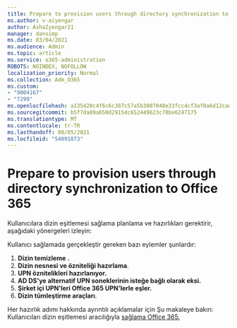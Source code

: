 ```yaml
---
title: Prepare to provision users through directory synchronization to Office 365
ms.author: v-aiyengar
author: AshaIyengar21
manager: dansimp
ms.date: 03/04/2021
ms.audience: Admin
ms.topic: article
ms.service: o365-administration
ROBOTS: NOINDEX, NOFOLLOW
localization_priority: Normal
ms.collection: Adm_O365
ms.custom:
- "9004167"
- "7299"
ms.openlocfilehash: a135d20c4f6c6c387c57a5b3007048e33fcc4cf3af0a6d12cad91b62d53463c7
ms.sourcegitcommit: b5f7da89a650d2915dc652449623c78be6247175
ms.translationtype: MT
ms.contentlocale: tr-TR
ms.lasthandoff: 08/05/2021
ms.locfileid: "54091073"
---
```

# <a name="prepare-to-provision-users-through-directory-synchronization-to-office-365"></a>Prepare to provision users through directory synchronization to Office 365

Kullanıcılara dizin eşitlemesi sağlama planlama ve hazırlıkları gerektirir, aşağıdaki yönergeleri izleyin:

Kullanıcı sağlamada gerçekleştir gereken bazı eylemler şunlardır:
1. **Dizin temizleme .**
1. **Dizin nesnesi ve özniteliği hazırlama**.
1. **UPN öznitelikleri hazırlanıyor.**
1. **AD DS'ye alternatif UPN soneklerinin isteğe bağlı olarak eksi.**
1. **Şirket içi UPN'leri Office 365 UPN'lerle eşler.**
1. **Dizin tümleştirme araçları**.

Her hazırlık adımı hakkında ayrıntılı açıklamalar için Şu makaleye bakın: Kullanıcıları dizin eşitlemesi aracılığıyla [sağlama Office 365.](https://aka.ms/office365assistantprovisionuserstooffice365)
